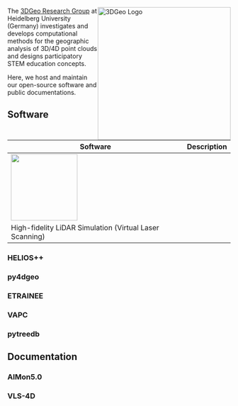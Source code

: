 <p><img src="https://github.com/user-attachments/assets/dd4c5c5d-1c2a-4539-aa19-19880cdb0538" alt="3DGeo Logo" style="float:right;width:300px">
The <a href="https://www.uni-heidelberg.de/3dgeo">3DGeo Research Group</a> at Heidelberg University (Germany) investigates and develops computational methods for the geographic analysis of 3D/4D point clouds and designs participatory STEM education concepts.</p>

Here, we host and maintain our open-source software and public documentations.

## Software

|  Software                                                                                                                                                | Description |
|------------------------------------------------------------------------------------------------------------------------------------------------------|---|
| <a href="https://github.com/3dgeo-heidelberg/helios"><img src="https://github.com/user-attachments/assets/57a21727-4ff1-4b4e-be0b-765901961f62" width=150></a>
 |  High-fidelity LiDAR Simulation (Virtual Laser Scanning)  |

### HELIOS++

### py4dgeo

### ETRAINEE

### VAPC

### pytreedb

## Documentation

### AIMon5.0

### VLS-4D
